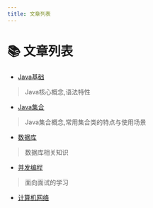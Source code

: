 ```yaml
---
title: 文章列表
---
```


# 📚 文章列表
- [Java基础](./Java基础.md)
 >Java核心概念,语法特性 
- [Java集合](./Java集合.md)
 >Java集合概念,常用集合类的特点与使用场景
- [数据库](./数据库.md)
> 数据库相关知识
- [并发编程](./JUC.md)
> 面向面试的学习
- [计算机网络](./计算机网络.md)